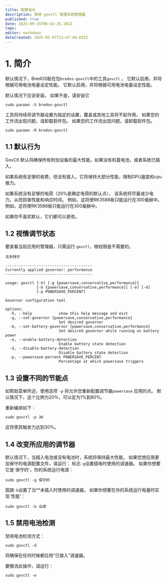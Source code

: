```yaml
---
title: 配置省长
description: 使用 govctl 管理系统管理器
published: true
date: 2025-09-15T06:42:25.101Z
tags:
editor: markdown
dateCreated: 2025-05-07T12:47:49.033Z
---
```


# 1. 简介

默认情况下，BredOS船在包`bredos-govctl`中的工具`govctl` 。
它默认启用，并将根据可用电池电量设定性能。
它默认启用，并将根据可用电池电量设定性能。

默认情况下应该安装。 如果不是，请安装它

```
sudo pacman -S bredos-govctl
```

工具将持续将调节器设置为指定的设置，覆盖或其他工具将不起作用。
如果您的工作流出现问题，请卸载软件包。
如果您的工作流出现问题，请卸载软件包。

```
sudo pacman -R bredos-govctl
```

## 1.1 默认行为

GovCtl 默认将确保所有附加设备的最大性能，如果没有机载电池，或者系统已插入。

如果系统有足够的收费，但没有接入，它将保持大部分性能，限制GPU速度和cpu推力。

如果系统没有足够的电荷（20%是确定电荷的默认点），
该系统将尽量减少电力，从而损害性能和响应时间。
例如，这将使RK3588板只能运行在300毫赫中。
例如，这将使RK3588板只能运行在300毫赫中。

如果你不喜欢默认，它们都可以更改。

## 1.2 视情调节状态

要查看当前应用的管理器，只需运行 `govctl`，根权限是不需要的。

```
戈夫特尔
```

```
---------------------------------------
Currently applied governor: performance
---------------------------------------

usage: govctl [-h] [-g {powersave,conservative,performance}]
              [-b {powersave,conservative,performance}] [-e] [-d]
              [-p POWERSAVE_PERCENT]

Governor configuration tool

options:
  -h, --help            show this help message and exit
  -g, --set-governor {powersave,conservative,performance}
                        Set desired governor
  -b, --set-battery-governor {powersave,conservative,performance}
                        Set desired governor while running on battery power
  -e, --enable-battery-detection
                        Enable battery state detection
  -d, --disable-battery-detection
                        Disable battery state detection
  -p, --powersave-percent POWERSAVE_PERCENT
                        Percentage at which powersave triggers
```

## 1.3 设置不同的节能点

如帮助菜单所述，使用选项 `-p` 将允许您重新配置调节器`powersave` 应用的点。 默认情况下，这个比例为20%，可以定为1%到80%。

重新编排如下：

```
sudo govctl -p 30
```

这将使其触发力达到30%。

## 1.4 改变所应用的调节器

默认情况下，当插入电池或没有电池时，系统将保持最大性能。
如果您想应用更加保守的电源配置文件，请运行：
标志`-g`设置插电时使用的调速器。 如果你想要它是\`保守的'，你的系统运行电源：

```
sudo govctl -g 保守的
```

国旗`-b`设置了当\*\*未插入时使用的调速器。 如果你想要在你的系统运行电量时实现\`性能'：

```
sudo govctl -b 业绩
```

## 1.5 禁用电池检测

禁用电池检测方式：

```
sudo govctl -d
```

将确保在任何时候都应用“已接入”调速器。

要撤消此操作，请运行：

```
sudo govctl -e
```